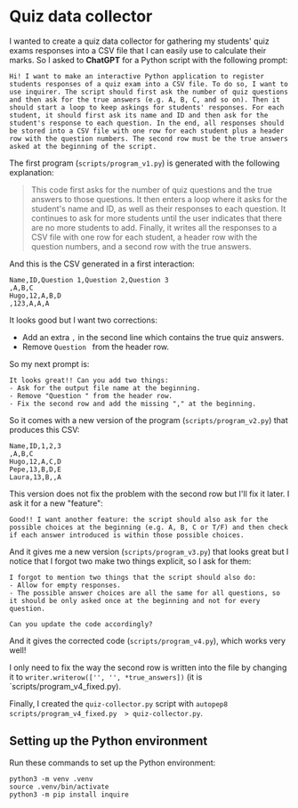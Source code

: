 # Quiz data collector

I wanted to create a quiz data collector for gathering my students' quiz exams responses into a CSV file that I can easily use to calculate their marks. So I asked to **ChatGPT** for a Python script with the following prompt:
```
Hi! I want to make an interactive Python application to register students responses of a quiz exam into a CSV file. To do so, I want to use inquirer. The script should first ask the number of quiz questions and then ask for the true answers (e.g. A, B, C, and so on). Then it should start a loop to keep askings for students' responses. For each student, it should first ask its name and ID and then ask for the student's response to each question. In the end, all responses should be stored into a CSV file with one row for each student plus a header row with the question numbers. The second row must be the true answers asked at the beginning of the script.
```

The first program (`scripts/program_v1.py`) is generated with the following explanation:

> This code first asks for the number of quiz questions and the true answers to those questions. It then enters a loop where it asks for the student's name and ID, as well as their responses to each question. It continues to ask for more students until the user indicates that there are no more students to add. Finally, it writes all the responses to a CSV file with one row for each student, a header row with the question numbers, and a second row with the true answers.

And this is the CSV generated in a first interaction:

```
Name,ID,Question 1,Question 2,Question 3
,A,B,C
Hugo,12,A,B,D
,123,A,A,A
```

It looks good but I want two corrections:
- Add an extra `,` in the second line which contains the true quiz answers.
- Remove `Question ` from the header row.

So my next prompt is:
```
It looks great!! Can you add two things:
- Ask for the output file name at the beginning.
- Remove "Question " from the header row.
- Fix the second row and add the missing "," at the beginning.
```

So it comes with a new version of the program (`scripts/program_v2.py`) that produces this CSV:
```
Name,ID,1,2,3
,A,B,C
Hugo,12,A,C,D
Pepe,13,B,D,E
Laura,13,B,,A
```

This version does not fix the problem with the second row but I'll fix it later. I ask it for a new "feature":
```
Good!! I want another feature: the script should also ask for the possible choices at the beginning (e.g. A, B, C or T/F) and then check if each answer introduced is within those possible choices.
```

And it gives me a new version (`scripts/program_v3.py`) that looks great but I notice that I forgot two make two things explicit, so I ask for them:
```
I forgot to mention two things that the script should also do:
- Allow for empty responses.
- The possible answer choices are all the same for all questions, so it should be only asked once at the beginning and not for every question.

Can you update the code accordingly?
```

And it gives the corrected code (`scripts/program_v4.py`), which works very well!

I only need to fix the way the second row is written into the file by changing it to `writer.writerow(['', '', *true_answers])` (it is `scripts/program_v4_fixed.py).

Finally, I created the `quiz-collector.py` script with `autopep8 scripts/program_v4_fixed.py  > quiz-collector.py`.

## Setting up the Python environment

Run these commands to set up the Python environment:
```
python3 -m venv .venv
source .venv/bin/activate
python3 -m pip install inquire
```